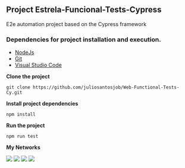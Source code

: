 ## Project Estrela-Funcional-Tests-Cypress
E2e automation project based on the Cypress framework

### Dependencies for project installation and execution.

- [NodeJs](https://nodejs.org/en/download/)
- [Git](https://git-scm.com/downloads)
- [Visual Studio Code](https://code.visualstudio.com/download)

**Clone the project**
``` 
git clone https://github.com/juliosantosjob/Web-Functional-Tests-Cy.git
```
**Install project dependencies**

```
npm install
```
**Run the project**

```
npm run test
```

**My Networks**

[<img src="https://img.shields.io/badge/linkedin-%230077B5.svg?&style=for-the-badge&logo=linkedin&logoColor=white" />](https://www.linkedin.com/in/julio-santos-43428019b)
[<img src = "https://img.shields.io/badge/instagram-%23E4405F.svg?&style=for-the-badge&logo=instagram&logoColor=white">](https://www.instagram.com/juli0sts/)
[<img src = "https://img.shields.io/badge/facebook-%231877F2.svg?&style=for-the-badge&logo=facebook&logoColor=white">](https://www.facebook.com/profile.php?id=100003793058455)
<a href="mailto:julio958214@gmail.com"><img src="https://img.shields.io/badge/-Gmail-%23333?style=for-the-badge&logo=gmail&logoColor=white" target="_blank"></a> 
